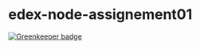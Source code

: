 # edex-node-assignement01

[![Greenkeeper badge](https://badges.greenkeeper.io/tsacinim/edex-node-assignement01.svg)](https://greenkeeper.io/)